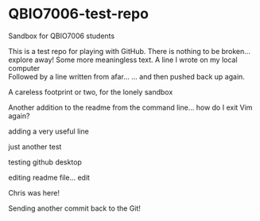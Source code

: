 # QBIO7006-test-repo

Sandbox for QBIO7006 students

This is a test repo for playing with GitHub. There is nothing to be broken... explore away!
Some more meaningless text.
A line I wrote on my local computer  
Followed by a line written from afar...
... and then pushed back up again.

A careless footprint or two, for the lonely sandbox

Another addition to the readme from the command line... how do I exit Vim
again?

adding a very useful line

just another test

testing github desktop

editing readme file...
edit

Chris was here!

Sending another commit back to the Git!